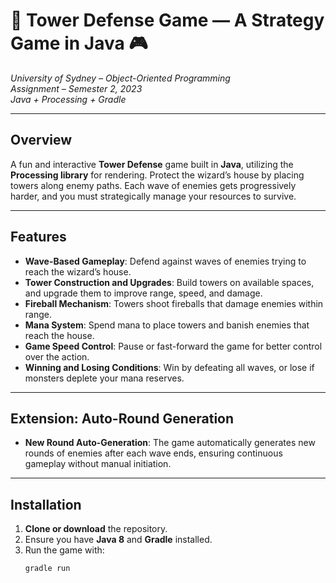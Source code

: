 # 🏰 Tower Defense Game — A Strategy Game in Java 🎮  
*University of Sydney – Object-Oriented Programming*  
*Assignment – Semester 2, 2023*  
*Java + Processing + Gradle*

---

## Overview  
A fun and interactive **Tower Defense** game built in **Java**, utilizing the **Processing library** for rendering. Protect the wizard’s house by placing towers along enemy paths. Each wave of enemies gets progressively harder, and you must strategically manage your resources to survive.

---

## Features  
- **Wave-Based Gameplay**: Defend against waves of enemies trying to reach the wizard’s house.
- **Tower Construction and Upgrades**: Build towers on available spaces, and upgrade them to improve range, speed, and damage.
- **Fireball Mechanism**: Towers shoot fireballs that damage enemies within range.
- **Mana System**: Spend mana to place towers and banish enemies that reach the house.
- **Game Speed Control**: Pause or fast-forward the game for better control over the action.
- **Winning and Losing Conditions**: Win by defeating all waves, or lose if monsters deplete your mana reserves.

---

## Extension: Auto-Round Generation  
- **New Round Auto-Generation**: The game automatically generates new rounds of enemies after each wave ends, ensuring continuous gameplay without manual initiation.

---

## Installation  
1. **Clone or download** the repository.
2. Ensure you have **Java 8** and **Gradle** installed.
3. Run the game with:
   ```bash
   gradle run

